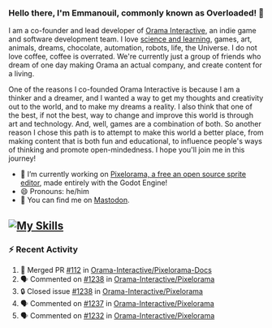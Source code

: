 ### Hello there, I'm Emmanouil, commonly known as Overloaded! 👋
I am a co-founder and lead developer of [Orama Interactive](https://www.oramainteractive.com/), an indie game and software development team. I love [science and learning](https://github.com/OverloadedOrama/KnowledgeBase), games, art, animals, dreams, chocolate, automation, robots, life, the Universe. I do not love coffee, coffee is overrated. We're currently just a group of friends who dream of one day making Orama an actual company, and create content for a living.

One of the reasons I co-founded Orama Interactive is because I am a thinker and a dreamer, and I wanted a way to get my thoughts and creativity out to the world, and to make my dreams a reality. I also think that one of the best, if not the best, way to change and improve this world is through art and technology. And, well, games are a combination of both. So another reason I chose this path is to attempt to make this world a better place, from making content that is both fun and educational, to influence people's ways of thinking and promote open-mindedness. I hope you'll join me in this journey!

- 🔭 I’m currently working on [Pixelorama, a free an open source sprite editor](https://github.com/Orama-Interactive/Pixelorama), made entirely with the Godot Engine!
- 😄 Pronouns: he/him
- 🐘 You can find me on <a rel="me" href="https://mastodon.social/@Overloaded">Mastodon</a>.

[![My Skills](https://skillicons.dev/icons?i=godot,py,cpp,cs,git,linux,html)](https://skillicons.dev)
---

### :zap: Recent Activity

<!--START_SECTION:activity-->
1. 🎉 Merged PR [#112](https://github.com/Orama-Interactive/Pixelorama-Docs/pull/112) in [Orama-Interactive/Pixelorama-Docs](https://github.com/Orama-Interactive/Pixelorama-Docs)
2. 🗣 Commented on [#1238](https://github.com/Orama-Interactive/Pixelorama/issues/1238#issuecomment-2869036945) in [Orama-Interactive/Pixelorama](https://github.com/Orama-Interactive/Pixelorama)
3. 🔒 Closed issue [#1238](https://github.com/Orama-Interactive/Pixelorama/issues/1238) in [Orama-Interactive/Pixelorama](https://github.com/Orama-Interactive/Pixelorama)
4. 🗣 Commented on [#1237](https://github.com/Orama-Interactive/Pixelorama/issues/1237#issuecomment-2866306697) in [Orama-Interactive/Pixelorama](https://github.com/Orama-Interactive/Pixelorama)
5. 🗣 Commented on [#1232](https://github.com/Orama-Interactive/Pixelorama/issues/1232#issuecomment-2862427469) in [Orama-Interactive/Pixelorama](https://github.com/Orama-Interactive/Pixelorama)
<!--END_SECTION:activity-->

<!--
**OverloadedOrama/OverloadedOrama** is a ✨ _special_ ✨ repository because its `README.md` (this file) appears on your GitHub profile.

Here are some ideas to get you started:

- 👯 I’m looking to collaborate on ...
- 🤔 I’m looking for help with ...
- 💬 Ask me about ...
- 📫 How to reach me: ...
- ⚡ Fun fact: ...
-->
